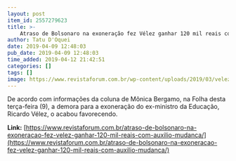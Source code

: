```yaml
---
layout: post
item_id: 2557279623
title: >-
    Atraso de Bolsonaro na exoneração fez Vélez ganhar 120 mil reais com auxílio-mudança
author: Tatu D'Oquei
date: 2019-04-09 12:48:03
pub_date: 2019-04-09 12:48:03
time_added: 2019-04-12 21:42:51
categories: []
tags: []
image: https://www.revistaforum.com.br/wp-content/uploads/2019/03/velezlula.png
---
```


De acordo com informações da coluna de Mônica Bergamo, na Folha desta terça-feira (9), a demora para a exoneração do ex-ministro da Educação, Ricardo Vélez, o acabou favorecendo.

**Link:** [https://www.revistaforum.com.br/atraso-de-bolsonaro-na-exoneracao-fez-velez-ganhar-120-mil-reais-com-auxilio-mudanca/](https://www.revistaforum.com.br/atraso-de-bolsonaro-na-exoneracao-fez-velez-ganhar-120-mil-reais-com-auxilio-mudanca/)

